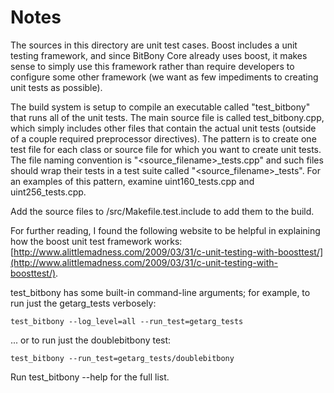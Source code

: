 # Notes
The sources in this directory are unit test cases.  Boost includes a
unit testing framework, and since BitBony Core already uses boost, it makes
sense to simply use this framework rather than require developers to
configure some other framework (we want as few impediments to creating
unit tests as possible).

The build system is setup to compile an executable called "test_bitbony"
that runs all of the unit tests.  The main source file is called
test_bitbony.cpp, which simply includes other files that contain the
actual unit tests (outside of a couple required preprocessor
directives).  The pattern is to create one test file for each class or
source file for which you want to create unit tests.  The file naming
convention is "<source_filename>_tests.cpp" and such files should wrap
their tests in a test suite called "<source_filename>_tests".  For an
examples of this pattern, examine uint160_tests.cpp and
uint256_tests.cpp.

Add the source files to /src/Makefile.test.include to add them to the build.

For further reading, I found the following website to be helpful in
explaining how the boost unit test framework works:
[http://www.alittlemadness.com/2009/03/31/c-unit-testing-with-boosttest/](http://www.alittlemadness.com/2009/03/31/c-unit-testing-with-boosttest/).

test_bitbony has some built-in command-line arguments; for
example, to run just the getarg_tests verbosely:

    test_bitbony --log_level=all --run_test=getarg_tests

... or to run just the doublebitbony test:

    test_bitbony --run_test=getarg_tests/doublebitbony

Run  test_bitbony --help   for the full list.

